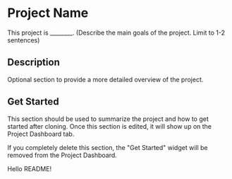 # Project Name
This project is ________. (Describe the main goals of the project. Limit to 1-2 sentences)

## Description
Optional section to provide a more detailed overview of the project.

## Get Started
This section should be used to summarize the project and how to get started after cloning. Once this section 
is edited, it will show up on the Project Dashboard tab. 

If you completely delete this section, the "Get Started" widget will be removed from the Project Dashboard.


Hello README!

